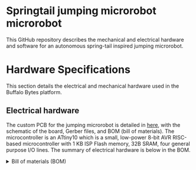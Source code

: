 # Springtail jumping microrobot microrobot
This GitHub repository describes the mechanical and electrical hardware and software for an autonomous spring-tail inspired jumping microrobot. 

# Hardware Specifications
This section details the electrical and mechanical hardware used in the Buffalo Bytes platform.

## Electrical hardware
The custom PCB for the jumping microrobot is detailed in [here](https://github.com/RobotFormAndFunction/Springtail_microrobot/tree/main/ElectricalHardware), with the schematic of the board, Gerber files, and BOM (bill of materials). The microcontroller is an ATtiny10 which is a small, low-power 8-bit AVR RISC-based microcontroller with 1 KB ISP Flash memory, 32B SRAM, four general purpose I/O lines. The summary of electrical hardware is below in the BOM. 

<details><summary>Bill of materials (BOM)</summary>

#### BOM

| Component | Value	| Quantity | Package size |
| :--- | --- | :---: | --- |
| Capacitor |	0.1 µF |	2 |	0603 |
| Resistor |	2 kΩ |	1 |	0603 |
| Motor driver |	DRV8835 |	1 |	12-WSON |
| MCU |	ATtiny10 |	1 |	SOT-23-6 |

</details>